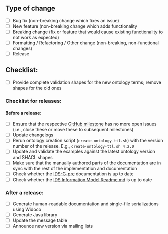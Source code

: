 ## Type of change

- [ ] Bug fix (non-breaking change which fixes an issue)
- [ ] New feature (non-breaking change which adds functionality
- [ ] Breaking change (fix or feature that would cause existing functionality to not work as expected)
- [ ] Formatting / Refactoring / Other change (non-breaking, non-functional changes)
- [ ] Release

## Checklist:
- [ ] Provide complete validation shapes for the new ontology terms; remove shapes for the old ones

### Checklist for releases:

#### Before a release:
- [ ] Ensure that the respective [GitHub milestone](https://github.com/International-Data-Spaces-Association/InformationModel/milestones) has no more open issues (i.e., close these or move these to subsequent milestones)
- [ ] Update changelogs
- [ ] Rerun ontology creation script (`create-ontology-ttl.sh`) with the version number of the release. E.g., `create-ontology-ttl.sh 4.2.0`
- [ ] Update and validate the examples against the latest ontology version and SHACL shapes
- [ ] Make sure that the manually authored parts of the documentation are in sync with the rest of the implementation and documentation
- [ ] Check whether the [IDS-G-pre](https://github.com/International-Data-Spaces-Association/IDS-G-pre/tree/main/Infomodel) documentation is up to date
- [ ] Check whether the [IDS Information Model Readme.md](https://github.com/International-Data-Spaces-Association/InformationModel/#readme) is up to date

### After a release:
- [ ] Generate human-readable documentation and single-file serializations using Widoco
- [ ] Generate Java library
- [ ] Update the message table
- [ ] Announce new version via mailing lists
